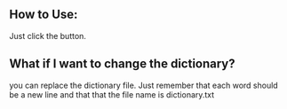 ## How to Use:
 Just click the button.

## What if I want to change the dictionary?
  you can replace the dictionary file. Just remember that each word should be a new line and that that the file name is dictionary.txt
